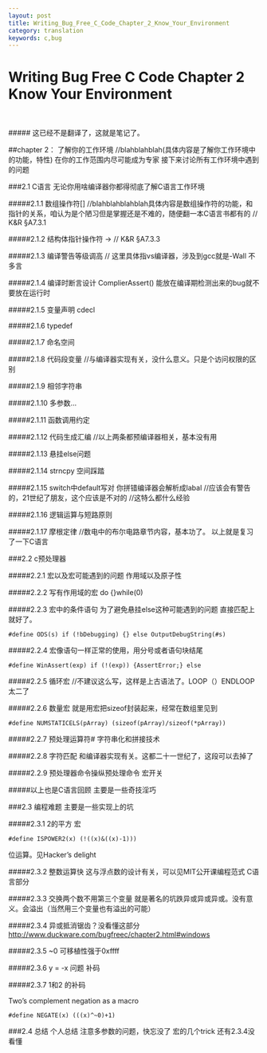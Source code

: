 ```yaml
---
layout: post
title: Writing_Bug_Free_C_Code_Chapter_2_Know_Your_Environment
category: translation
keywords: c,bug
---
```




# Writing Bug Free C Code Chapter 2 Know Your Environment

​                                                                                                                                                                                                                                                                                        

\##### 这已经不是翻译了，这就是笔记了。

\##chapter 2： 了解你的工作环境
//blahblahblah(具体内容是了解你工作环境中的功能，特性)
​    在你的工作范围内尽可能成为专家
 接下来讨论所有工作环境中遇到的问题

\###2.1 C语言
无论你用啥编译器你都得彻底了解C语言工作环境

\#####2.1.1 数组操作符[]
//blahblahblahblah具体内容是数组操作符的功能，和指针的关系，咱认为是个陋习但是掌握还是不难的，随便翻一本C语言书都有的
// K&R §A7.3.1 

\#####2.1.2 结构体指针操作符 ->
//  K&R §A7.3.3 

\#####2.1.3 编译警告等级调高
// 这里具体指vs编译器，涉及到gcc就是-Wall 不多言

\#####2.1.4 编译时断言设计 ComplierAssert()
​    能放在编译期检测出来的bug就不要放在运行时

\#####2.1.5 变量声明
cdecl

\#####2.1.6 typedef

\#####2.1.7 命名空间 

\#####2.1.8 代码段变量
//与编译器实现有关，没什么意义。只是个访问权限的区别

\#####2.1.9 相邻字符串

\#####2.1.10 多参数…

\#####2.1.11 函数调用约定

\#####2.1.12 代码生成汇编
//以上两条都预编译器相关，基本没有用

\#####2.1.13 悬挂else问题

\#####2.1.14 strncpy 空间踩踏

\#####2.1.15 switch中default写对
你拼错编译器会解析成labal
//应该会有警告的，21世纪了朋友，这个应该是不对的
//这特么都什么经验

\#####2.1.16 逻辑运算与短路原则

\#####2.1.17 摩根定律
//数电中的布尔电路章节内容，基本功了。
以上就是复习了一下C语言

\###2.2 c预处理器

\#####2.2.1 宏以及宏可能遇到的问题
作用域以及原子性

\#####2.2.2 写有作用域的宏
do {}while(0)

\#####2.2.3 宏中的条件语句
为了避免悬挂else这种可能遇到的问题 直接匹配上就好了。

```
#define ODS(s) if (!bDebugging) {} else OutputDebugString(#s)
```

\#####2.2.4 宏像语句一样正常的使用，用分号或者语句块结尾

```
#define WinAssert(exp) if (!(exp)) {AssertError;} else
```

\#####2.2.5 循环宏
//不建议这么写，这样是上古语法了。LOOP（）ENDLOOP太二了

\#####2.2.6 数量宏
就是用宏把sizeof封装起来，经常在数组里见到

```
#define NUMSTATICELS(pArray) (sizeof(pArray)/sizeof(*pArray))
```

\#####2.2.7 预处理运算符#
字符串化和拼接技术

\#####2.2.8 字符匹配
和编译器实现有关。这都二十一世纪了，这段可以去掉了

\#####2.2.9 预处理器命令操纵预处理命令
宏开关

\#####以上也是C语言回顾 主要是一些奇技淫巧

\###2.3 编程难题
主要是一些实现上的坑

\#####2.3.1 2的平方 宏

```
#define ISPOWER2(x) (!((x)&((x)-1)))
```

位运算。见Hacker’s delight

\#####2.3.2 整数运算快
这与浮点数的设计有关，可以见MIT公开课编程范式 C语言部分

\#####2.3.3 交换两个数不用第三个变量
就是著名的坑跌异或异或异或。没有意义。会溢出（当然用三个变量也有溢出的可能）

\#####2.3.4 异或抵消锯齿？没看懂这部分
<http://www.duckware.com/bugfreec/chapter2.html#windows>

\#####2.3.5 ~0 可移植性强于0xffff

\#####2.3.6 y = -x 问题 补码

\#####2.3.7 1和2 的补码

Two’s complement negation as a macro

```
#define NEGATE(x) (((x)^~0)+1)
```

\###2.4 总结
个人总结
注意多参数的问题，快忘没了
宏的几个trick
还有2.3.4没看懂